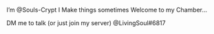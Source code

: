 I’m @Souls-Crypt
I Make things sometimes
Welcome to my Chamber...

DM me to talk (or just join my server) @LivingSoul#6817

<!---
Souls-Crypt/Souls-Crypt is a ✨ special ✨ repository because its `README.md` (this file) appears on your GitHub profile.
You can click the Preview link to take a look at your changes.
--->
